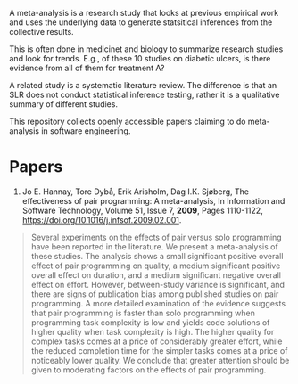 A meta-analysis is a research study that looks at previous empirical work and uses the underlying data to generate statsitical inferences from the collective results.

This is often done in medicinet and biology to summarize research studies and look for trends. E.g., of these 10 studies on diabetic ulcers, is there evidence from all of them for treatment A?

A related study is a systematic literature review. The difference is that an SLR does not conduct statistical inference testing, rather it is a qualitative summary of different studies.

This repository collects openly accessible papers claiming to do meta-analysis in software engineering.

# Papers
1. Jo E. Hannay, Tore Dybå, Erik Arisholm, Dag I.K. Sjøberg, The effectiveness of pair programming: A meta-analysis, In Information and Software Technology, Volume 51, Issue 7,  **2009**, Pages 1110-1122, https://doi.org/10.1016/j.infsof.2009.02.001.

> Several experiments on the effects of pair versus solo programming have been reported in the literature. We present a meta-analysis of these studies. The analysis shows a small significant positive overall effect of pair programming on quality, a medium significant positive overall effect on duration, and a medium significant negative overall effect on effort. However, between-study variance is significant, and there are signs of publication bias among published studies on pair programming. A more detailed examination of the evidence suggests that pair programming is faster than solo programming when programming task complexity is low and yields code solutions of higher quality when task complexity is high. The higher quality for complex tasks comes at a price of considerably greater effort, while the reduced completion time for the simpler tasks comes at a price of noticeably lower quality. We conclude that greater attention should be given to moderating factors on the effects of pair programming.


